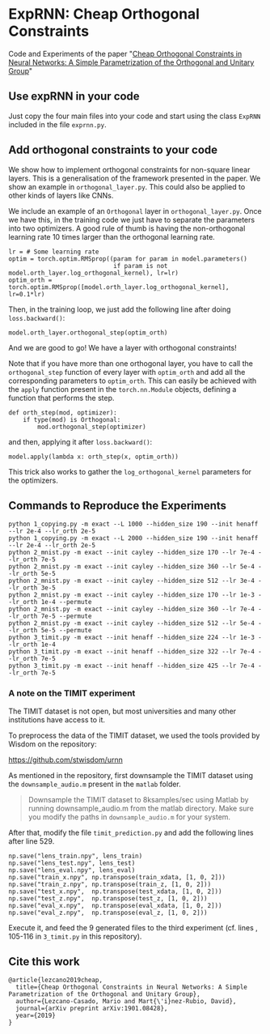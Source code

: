 # ExpRNN: Cheap Orthogonal Constraints

Code and Experiments of the paper "[Cheap Orthogonal Constraints in Neural Networks: A Simple Parametrization of the Orthogonal and Unitary Group][arxiv]"

## Use expRNN in your code

Just copy the four main files into your code and start using the class `ExpRNN` included in the file `exprnn.py`.

## Add orthogonal constraints to your code

We show how to implement orthogonal constraints for non-square linear layers. This is a generalisation of the framework presented in the paper. We show an example in `orthogonal_layer.py`. This could also be applied to other kinds of layers like CNNs.

We include an example of an `Orthogonal` layer in `orthogonal_layer.py`. Once we have this, in the training code we just have to separate the parameters into two optimizers. A good rule of thumb is having the non-orthogonal learning rate 10 times larger than the orthogonal learning rate.

    lr = # Some learning rate
    optim = torch.optim.RMSprop((param for param in model.parameters()
                                 if param is not model.orth_layer.log_orthogonal_kernel), lr=lr)
    optim_orth = torch.optim.RMSprop([model.orth_layer.log_orthogonal_kernel], lr=0.1*lr)

Then, in the training loop, we just add the following line after doing `loss.backward()`:

    model.orth_layer.orthogonal_step(optim_orth)

And we are good to go! We have a layer with orthogonal constraints!

Note that if you have more than one orthogonal layer, you have to call the `orthogonal_step` function of every layer with `optim_orth` and add all the corresponding parameters to `optim_orth`. This can easily be achieved with the `apply` function present in the `torch.nn.Module` objects, defining a function that performs the step.

    def orth_step(mod, optimizer):
        if type(mod) is Orthogonal:
            mod.orthogonal_step(optimizer)

and then, applying it after `loss.backward()`:

    model.apply(lambda x: orth_step(x, optim_orth))

This trick also works to gather the `log_orthogonal_kernel` parameters for the optimizers.

## Commands to Reproduce the Experiments

    python 1_copying.py -m exact --L 1000 --hidden_size 190 --init henaff --lr 2e-4 --lr_orth 2e-5
    python 1_copying.py -m exact --L 2000 --hidden_size 190 --init henaff --lr 2e-4 --lr_orth 2e-5
    python 2_mnist.py -m exact --init cayley --hidden_size 170 --lr 7e-4 --lr_orth 7e-5
    python 2_mnist.py -m exact --init cayley --hidden_size 360 --lr 5e-4 --lr_orth 5e-5
    python 2_mnist.py -m exact --init cayley --hidden_size 512 --lr 3e-4 --lr_orth 3e-5
    python 2_mnist.py -m exact --init cayley --hidden_size 170 --lr 1e-3 --lr_orth 1e-4 --permute
    python 2_mnist.py -m exact --init cayley --hidden_size 360 --lr 7e-4 --lr_orth 7e-5 --permute
    python 2_mnist.py -m exact --init cayley --hidden_size 512 --lr 5e-4 --lr_orth 5e-5 --permute
    python 3_timit.py -m exact --init henaff --hidden_size 224 --lr 1e-3 --lr_orth 1e-4
    python 3_timit.py -m exact --init henaff --hidden_size 322 --lr 7e-4 --lr_orth 7e-5
    python 3_timit.py -m exact --init henaff --hidden_size 425 --lr 7e-4 --lr_orth 7e-5

### A note on the TIMIT experiment
The TIMIT dataset is not open, but most universities and many other institutions have access to it.

To preprocess the data of the TIMIT dataset, we used the tools provided by Wisdom on the repository:

https://github.com/stwisdom/urnn

As mentioned in the repository, first downsample the TIMIT dataset using the `downsample_audio.m` present in the `matlab` folder.

> Downsample the TIMIT dataset to 8ksamples/sec using Matlab by running downsample_audio.m from the matlab directory. Make sure you modify the paths in `downsample_audio.m` for your system.

After that, modify the file `timit_prediction.py` and add the following lines after line 529.

    np.save("lens_train.npy", lens_train)
    np.save("lens_test.npy", lens_test)
    np.save("lens_eval.npy", lens_eval)
    np.save("train_x.npy", np.transpose(train_xdata, [1, 0, 2]))
    np.save("train_z.npy", np.transpose(train_z, [1, 0, 2]))
    np.save("test_x.npy",  np.transpose(test_xdata, [1, 0, 2]))
    np.save("test_z.npy",  np.transpose(test_z, [1, 0, 2]))
    np.save("eval_x.npy",  np.transpose(eval_xdata, [1, 0, 2]))
    np.save("eval_z.npy",  np.transpose(eval_z, [1, 0, 2]))

Execute it, and feed the 9 generated files to the third experiment (cf. lines , 105-116 in `3_timit.py` in this repository).

## Cite this work

    @article{lezcano2019cheap,
      title={Cheap Orthogonal Constraints in Neural Networks: A Simple Parametrization of the Orthogonal and Unitary Group},
      author={Lezcano-Casado, Mario and Mart{\'i}nez-Rubio, David},
      journal={arXiv preprint arXiv:1901.08428},
      year={2019}
    }

[arxiv]: https://arxiv.org/abs/1901.08428
